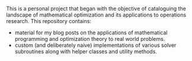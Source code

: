 This is a personal project that began with the objective of cataloguing the landscape of mathematical optimization and its applications to operations research. This repository contains:

- material for my blog posts on the applications of mathematical programming and optimization theory to real world problems.
- custom (and deliberately naive) implementations of various solver subroutines along with helper classes and utility methods.
